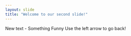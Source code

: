 ```yaml
---
layout: slide
title: "Welcome to our second slide!"
---
```

New text - Something Funny
Use the left arrow to go back!
